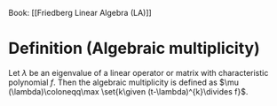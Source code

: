 Book: [[Friedberg Linear Algebra (LA)]]
# Definition (Algebraic multiplicity)
Let $\lambda$ be an eigenvalue of a linear operator or matrix with characteristic polynomial $f$.
Then the algebraic multiplicity is defined as $\mu (\lambda)\coloneqq\max \set{k\given (t-\lambda)^{k}\divides f}$.